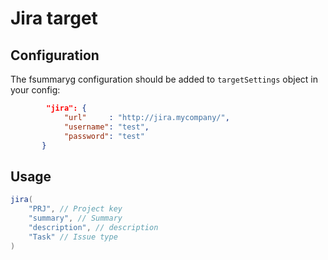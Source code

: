 # Jira target

## Configuration

The fsummaryg configuration should be added to `targetSettings` object in your config:

```json
        "jira": {
            "url"     : "http://jira.mycompany/",
            "username": "test",
            "password": "test"
       }
```



## Usage

```groovy
jira(
    "PRJ", // Project key 
    "summary", // Summary
    "description", // description 
    "Task" // Issue type
)
```